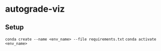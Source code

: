 # autograde-viz

## Setup
`conda create --name <env_name> --file requirements.txt`
`conda activate <env_name>`
